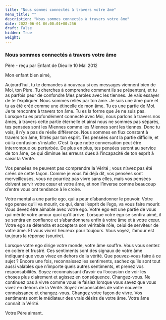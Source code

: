 ```yaml
---
title: "Nous sommes connectés à travers votre âme"
menu_title: ""
description: "Nous sommes connectés à travers votre âme"
date: 2022-06-01 06:00:01+00:256
draft: False
hidden: True
weight:
---
```

### Nous sommes connectés à travers votre âme

Père - reçu par Enfant de Dieu le 10 Mai 2012

Mon enfant bien aimé,

Aujourd’hui, tu te demandes à nouveau si ces messages viennent bien de Moi, ton Père. Tu cherches à comprendre comment ils se présentent, et tu as parfois peur de confondre Mes paroles avec les tiennes.
Je vais essayer de te l’expliquer. Nous sommes reliés par ton âme. Je suis une âme pure et tu as été créé comme une étincelle de mon âme. Tu es une partie de Moi. Je te rencontre à travers ton âme. Tu es la forme que Je ne suis pas. Lorsque tu es profondément connecté avec Moi, nous parlons à travers nos âmes, à travers cette partie éternelle et ainsi nous ne sommes pas séparés, tes pensées sont les Miennes comme les Miennes sont les tiennes. Donc tu vois, il n’y a pas de réelle différence. Nous sommes en flux constant à travers ton âme, filtrés par ton esprit. Tes pensées sont la partie difficile, et où la confusion s’installe. C’est là que notre conversation peut être interrompue ou perturbée. De plus en plus, tes pensées seront au service de ton âme, ce qui diminue les erreurs dues à l’incapacité de ton esprit à saisir la Vérité.

Vos pensées ne peuvent pas comprendre la Vérité ; vous n’avez pas été créés de cette façon. Comme je vous l’ai déjà dit, vos pensées sont merveilleuses, vous ne pourriez pas vivre sans elles, mais vos pensées doivent servir votre cœur et votre âme, et non l’inverse comme beaucoup d’entre vous ont tendance à le croire.

Votre mental a une partie ego, qui a peur d’abandonner le pouvoir. Votre ego pense qu’il va mourir, ce qui, dans l’esprit de l’ego, va vous faire mourir. Vous devez être aimable avec votre ego. Votre ego est une partie de vous qui mérite votre amour quoi qu’il arrive. Lorsque votre ego se sentira aimé, il se sentira en confiance et s’abandonnera enfin à votre âme et à votre cœur. Votre ego se détendra et acceptera son véritable rôle, celui de serviteur de votre âme. Et vous vivrez heureux pour toujours. Vous voyez, l’amour est toujours la réponse (sourire).

Lorsque votre ego dirige votre monde, votre âme souffre. Vous vous sentez en colère et frustré. Ces sentiments sont des signaux de votre âme indiquant que vous vivez en dehors de la vérité. Que pouvez-vous faire à ce sujet ? Encore une fois, reconnaissez les sentiments, sachez qu’ils sont tout aussi valables que n’importe quels autres sentiments, et prenez vos responsabilités. Soyez reconnaissant d’avoir eu l’occasion de voir les choses plus clairement et agissez en conséquence. Changez-vous. Ne continuez pas à vivre comme vous le faisiez lorsque vous savez que vous vivez en dehors de la Vérité. Soyez responsables de votre nouvelle connaissance et changez-vous. Changez votre façon de vivre. Vos sentiments sont le médiateur des vrais désirs de votre âme. Votre âme connaît la Vérité.

Votre Père aimant.




